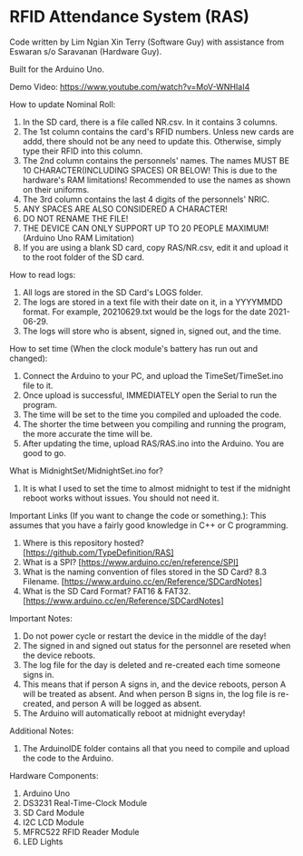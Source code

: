# RFID Attendance System (RAS)
Code written by Lim Ngian Xin Terry (Software Guy) with assistance from Eswaran s/o Saravanan (Hardware Guy).

Built for the Arduino Uno.

Demo Video: https://www.youtube.com/watch?v=MoV-WNHIaI4

How to update Nominal Roll:
1. In the SD card, there is a file called NR.csv. In it contains 3 columns.
2. The 1st column contains the card's RFID numbers. Unless new cards are addd, there should not be any need to update this. Otherwise, simply type their RFID into this column.
3. The 2nd column contains the personnels' names. The names MUST BE 10 CHARACTER(INCLUDING SPACES) OR BELOW! This is due to the hardware's RAM limitations! Recommended to use the names as shown on their uniforms.
4. The 3rd column contains the last 4 digits of the personnels' NRIC.
5. ANY SPACES ARE ALSO CONSIDERED A CHARACTER!
6. DO NOT RENAME THE FILE!
7. THE DEVICE CAN ONLY SUPPORT UP TO 20 PEOPLE MAXIMUM! (Arduino Uno RAM Limitation)
8. If you are using a blank SD card, copy RAS/NR.csv, edit it and upload it to the root folder of the SD card.

How to read logs:
1. All logs are stored in the SD Card's LOGS folder.
2. The logs are stored in a text file with their date on it, in a YYYYMMDD format. For example, 20210629.txt would be the logs for the date 2021-06-29.
3. The logs will store who is absent, signed in, signed out, and the time.

How to set time (When the clock module's battery has run out and changed):
1. Connect the Arduino to your PC, and upload the TimeSet/TimeSet.ino file to it.
2. Once upload is successful, IMMEDIATELY open the Serial to run the program.
3. The time will be set to the time you compiled and uploaded the code.
4. The shorter the time between you compiling and running the program, the more accurate the time will be.
5. After updating the time, upload RAS/RAS.ino into the Arduino. You are good to go.

What is MidnightSet/MidnightSet.ino for?
1. It is what I used to set the time to almost midnight to test if the midnight reboot works without issues. You should not need it.

Important Links (If you want to change the code or something.):
This assumes that you have a fairly good knowledge in C++ or C programming. 
1. Where is this repository hosted? [https://github.com/TypeDefinition/RAS]
2. What is a SPI? [https://www.arduino.cc/en/reference/SPI]
3. What is the naming convention of files stored in the SD Card? 8.3 Filename. [https://www.arduino.cc/en/Reference/SDCardNotes]
4. What is the SD Card Format? FAT16 & FAT32. [https://www.arduino.cc/en/Reference/SDCardNotes]

Important Notes:
1. Do not power cycle or restart the device in the middle of the day!
2. The signed in and signed out status for the personnel are reseted when the device reboots.
3. The log file for the day is deleted and re-created each time someone signs in.
4. This means that if person A signs in, and the device reboots, person A will be treated as absent. And when person B signs in, the log file is re-created, and person A will be logged as absent.
5. The Arduino will automatically reboot at midnight everyday!

Additional Notes:
1. The ArduinoIDE folder contains all that you need to compile and upload the code to the Arduino.

Hardware Components:
1. Arduino Uno
2. DS3231 Real-Time-Clock Module
3. SD Card Module
4. I2C LCD Module
5. MFRC522 RFID Reader Module
6. LED Lights
